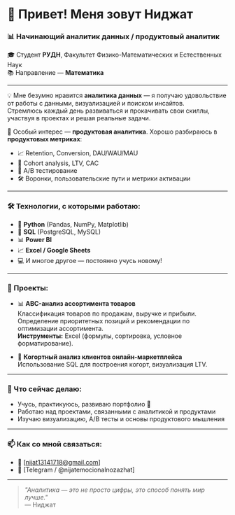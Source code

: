 # 👋 Привет! Меня зовут Ниджат

### 📊 Начинающий аналитик данных / продуктовый аналитик  
🎓 Студент **РУДН**, Факультет Физико-Математических и Естественных Наук  
📚 Направление — **Математика**

---

💡 Мне безумно нравится **аналитика данных** — я получаю удовольствие от работы с данными, визуализацией и поиском инсайтов.  
Стремлюсь каждый день развиваться и прокачивать свои скиллы, участвуя в проектах и решая реальные задачи.  

🚀 Особый интерес — **продуктовая аналитика**. Хорошо разбираюсь в **продуктовых метриках**:  
- 📈 Retention, Conversion, DAU/WAU/MAU  
- 🧭 Cohort analysis, LTV, CAC  
- 🧪 A/B тестирование  
- 🛠 Воронки, пользовательские пути и метрики активации

---

### 🛠 Технологии, с которыми работаю:
- 🐍 **Python** (Pandas, NumPy, Matplotlib)
- 🧮 **SQL** (PostgreSQL, MySQL)
- 📊 **Power BI**
- 📈 **Excel / Google Sheets**
- 💻 И многое другое — постоянно учусь новому!

---

### 🧪 Проекты:
- 📊 **ABC-анализ ассортимента товаров**                                                                                                                                                                              
  Классификация товаров по продажам, выручке и прибыли.                                                                                                                                                                
  Определение приоритетных позиций и рекомендации по оптимизации ассортимента.                                                                                                                                          
  **Инструменты:** Excel (формулы, сортировка, условное форматирование).


- 🧬 **Когортный анализ клиентов онлайн-маркетплейса**                                                                                                                                                                 
  Использование SQL для построения когорт, визуализация LTV.

---

### 🚀 Что сейчас делаю:
- Учусь, практикуюсь, развиваю портфолио 📁  
- Работаю над проектами, связанными с аналитикой и продуктами  
- Изучаю визуализацию, A/B тесты и основы продуктового мышления

---

### 📫 Как со мной связаться:
- 📧 [nijat13141718@gmail.com]
- 🧠 [Telegram / @nijatemocionalnozazhat]

---

> _"Аналитика — это не просто цифры, это способ понять мир лучше."_  
> — Ниджат
